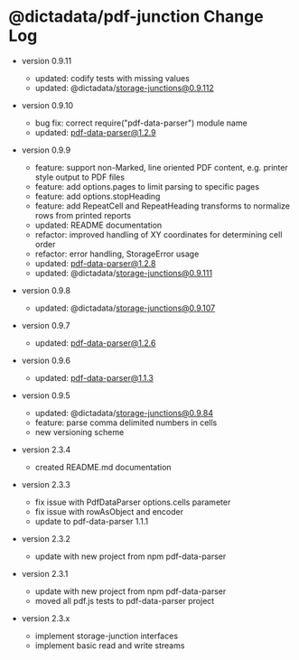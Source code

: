 # @dictadata/pdf-junction Change Log

- version 0.9.11
  - updated: codify tests with missing values
  - updated: @dictadata/storage-junctions@0.9.112
- version 0.9.10
  - bug fix: correct require("pdf-data-parser") module name
  - updated: pdf-data-parser@1.2.9
- version 0.9.9
  - feature: support non-Marked, line oriented PDF content, e.g. printer style output to PDF files
  - feature: add options.pages to limit parsing to specific pages
  - feature: add options.stopHeading
  - feature: add RepeatCell and RepeatHeading transforms to normalize rows from printed reports
  - updated: README documentation
  - refactor: improved handling of XY coordinates for determining cell order
  - refactor: error handling, StorageError usage
  - updated: pdf-data-parser@1.2.8
  - updated: @dictadata/storage-junctions@0.9.111
- version 0.9.8
  - updated: @dictadata/storage-junctions@0.9.107
- version 0.9.7
  - updated: pdf-data-parser@1.2.6
- version 0.9.6
  - updated: pdf-data-parser@1.1.3
- version 0.9.5
  - updated: @dictadata/storage-junctions@0.9.84
  - feature: parse comma delimited numbers in cells
  - new versioning scheme

- version 2.3.4
  - created README.md documentation
- version 2.3.3
  - fix issue with PdfDataParser options.cells parameter
  - fix issue with rowAsObject and encoder
  - update to pdf-data-parser 1.1.1
- version 2.3.2
  - update with new project from npm pdf-data-parser
- version 2.3.1
  - update with new project from npm pdf-data-parser
  - moved all pdf.js tests to pdf-data-parser project
- version 2.3.x
  - implement storage-junction interfaces
  - implement basic read and write streams
